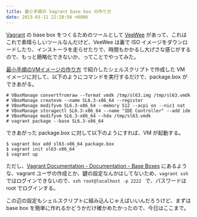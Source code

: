 ```yaml
---
title: 最小手順の Vagrant base box の作り方
date: 2013-03-11 22:28:50 +0900
---
```


[Vagrant](http://www.vagrantup.com/) の base box をつくるためのツールとして [VeeWee](https://github.com/jedi4ever/veewee) があって、これはこれで素晴らしいツールなんだけど、VeeWee は裏で ISO イメージをダウンロードしたり、インストーラを走らせたりで、時間もかかるし大げさな感じがするので、もっと簡略化できないか、ってことでやってみた。

[最小手順のVMイメージの作り方](blog/2013/02/24/1/) で紹介したシェルスクリプトで作成した VM イメージに対して、以下のようにコマンドを実行するだけで、package.box ができあがる。

```text
# VBoxManage convertfromraw --format vmdk /tmp/sl63.img /tmp/sl63.vmdk
# VBoxManage createvm --name SL6.3-x86_64 --register
# VBoxManage modifyvm SL6.3-x86_64 --memory 512 --acpi on --nic1 nat
# VBoxManage storagectl SL6.3-x86_64 --name "IDE Controller" --add ide
# VBoxManage modifyvm SL6.3-x86_64 --hda /tmp/sl63.vmdk
# vagrant package --base SL6.3-x86_64
```

できあがった package.box に対して以下のようにすれば、VM が起動する。

```text
$ vagrant box add sl63-x86_64 package.box
$ vagrant init sl63-x86_64
$ vagrant up
```

ただし、[Vagrant Documentation - Documentation - Base Boxes](http://docs-v1.vagrantup.com/v1/docs/base_boxes.html) にあるような、vagrant ユーザの作成とか、鍵の設定なんかはしてないため、``vagrant ssh`` ではログインできないので、``ssh root@localhost -p 2222 `` で、パスワードは root でログインする。

この辺の設定もシェルスクリプトに組み込んじゃえばいいんだろうけど、まずは base box を簡単に作れるかどうかだけ確かめたかったので、今日はここまで。


